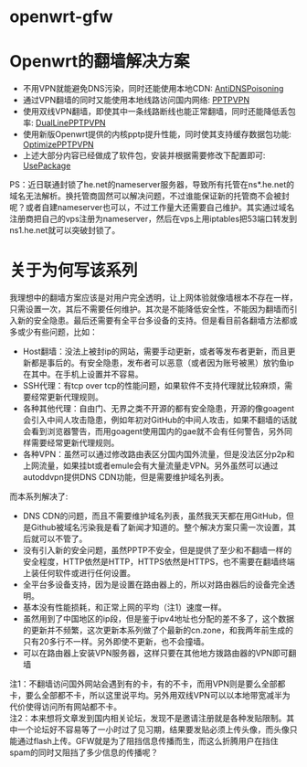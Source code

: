 openwrt-gfw
===========

# Openwrt的翻墙解决方案
* 不用VPN就能避免DNS污染，同时还能使用本地CDN: [AntiDNSPoisoning](AntiDNSPoisoning.md)
* 通过VPN翻墙的同时又能使用本地线路访问国内网络: [PPTPVPN](PPTPVPN.md)
* 使用双线VPN翻墙，即使其中一条线路断线也能正常翻墙，同时还能降低丢包率: [DualLinePPTPVPN](DualLinePPTPVPN.md)
* 使用新版Openwrt提供的内核pptp提升性能，同时使其支持缓存数据包功能: [OptimizePPTPVPN](OptimizePPTPVPN.md)
* 上述大部分内容已经做成了软件包，安装并根据需要修改下配置即可: [UsePackage](UsePackage.md)

PS：近日联通封锁了he.net的nameserver服务器，导致所有托管在ns*.he.net的域名无法解析。换托管商固然可以解决问题，不过谁能保证新的托管商不会被封呢？或者自建nameserver也可以，不过工作量大还需要自己维护。其实通过域名注册商把自己的vps注册为nameserver，然后在vps上用iptables把53端口转发到ns1.he.net就可以突破封锁了。


# 关于为何写该系列
我理想中的翻墙方案应该是对用户完全透明，让上网体验就像墙根本不存在一样，只需设置一次，其后不需要任何维护。其次是不能降低安全性，不能因为翻墙而引入新的安全隐患。最后还需要有全平台多设备的支持。但是看目前各翻墙方法都或多或少有些问题，比如：
* Host翻墙：没法上被封ip的网站，需要手动更新，或者等发布者更新，而且更新都是事后的。有安全隐患，发布者可以恶意（或者因为账号被黑）放钓鱼ip在其中。在手机上设置并不容易。
* SSH代理：有tcp over tcp的性能问题，如果软件不支持代理就比较麻烦，需要经常更新代理规则。
* 各种其他代理：自由门、无界之类不开源的都有安全隐患，开源的像goagent会引入中间人攻击隐患，例如年初对GitHub的中间人攻击，如果不翻墙的话就会看到浏览器警告，而用goagent使用国内的gae就不会有任何警告，另外同样需要经常更新代理规则。
* 各种VPN：虽然可以通过修改路由表区分国内国外流量，但是没法区分p2p和上网流量，如果挂bt或者emule会有大量流量走VPN。另外虽然可以通过autoddvpn提供DNS CDN功能，但是需要维护域名列表。

而本系列解决了:
* DNS CDN的问题，而且不需要维护域名列表，虽然我天天都在用GitHub，但是Github被域名污染我是看了新闻才知道的。整个解决方案只需一次设置，其后就可以不管了。
* 没有引入新的安全问题，虽然PPTP不安全，但是提供了至少和不翻墙一样的安全程度，HTTP依然是HTTP，HTTPS依然是HTTPS，也不需要在翻墙终端上装任何软件或进行任何设置。
* 全平台多设备支持，因为是设置在路由器上的，所以对路由器后的设备完全透明。
* 基本没有性能损耗，和正常上网的平均（注1）速度一样。
* 虽然用到了中国地区的ip段，但是鉴于ipv4地址也分配的差不多了，这个数据的更新并不频繁，这次更新本系列做了个最新的cn.zone，和我两年前生成的只有20多行不一样。另外即使不更新，也不会撞墙。
* 可以在路由器上安装VPN服务器，这样只要在其他地方拨路由器的VPN即可翻墙

注1：不翻墙访问国外网站会遇到有的卡，有的不卡，而用VPN则是要么全部都卡，要么全部都不卡，所以这里说平均。另外用双线VPN可以以本地带宽减半为代价使得访问所有网站都不卡。  
注2：本来想将文章发到国内相关论坛，发现不是邀请注册就是各种发贴限制。其中一个论坛好不容易等了一小时过了见习期，结果要发贴必须上传头像，而头像只能通过flash上传。GFW就是为了阻挡信息传播而生，而这么折腾用户在挡住spam的同时又阻挡了多少信息的传播呢？

